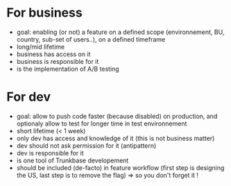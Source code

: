 

# For business
- goal: enabling (or not) a feature on a defined scope (environnement, BU, country, sub-set of users..), on a defined timeframe
- long/mid lifetime
- business has access on it
- business is responsible for it
- is the implementation of A/B testing

# For dev
- goal: allow to push code faster (because disabled) on production, and optionaly allow to test for longer time in test environnement
- short lifetime (< 1 week)
- only dev has access and knowledge of it (this is not business matter)
- dev should not ask permission for it (antipattern)
- dev is responsible for it
- is one tool of Trunkbase developement
- should be included (de-facto) in feature workflow (first step is designing the US, last step is to remove the flag) => so you don't forget it !
